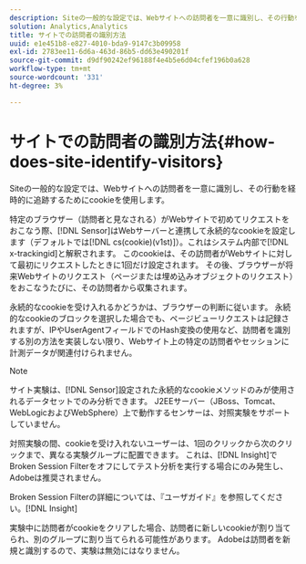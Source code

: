 ```yaml
---
description: Siteの一般的な設定では、Webサイトへの訪問者を一意に識別し、その行動を経時的に追跡するためにcookieを使用します。
solution: Analytics,Analytics
title: サイトでの訪問者の識別方法
uuid: e1e451b8-e827-4010-bda9-9147c3b09958
exl-id: 2783ee11-6d6a-463d-86b5-dd63e490201f
source-git-commit: d9df90242ef96188f4e4b5e6d04cfef196b0a628
workflow-type: tm+mt
source-wordcount: '331'
ht-degree: 3%

---
```


# サイトでの訪問者の識別方法{#how-does-site-identify-visitors}

Siteの一般的な設定では、Webサイトへの訪問者を一意に識別し、その行動を経時的に追跡するためにcookieを使用します。

特定のブラウザー（訪問者と見なされる）がWebサイトで初めてリクエストをおこなう際、[!DNL Sensor]はWebサーバーと連携して永続的なcookieを設定します（デフォルトでは[!DNL cs(cookie)(v1st)]）。これはシステム内部で[!DNL x-trackingid]と解釈されます。 このcookieは、その訪問者がWebサイトに対して最初にリクエストしたときに1回だけ設定されます。 その後、ブラウザーが将来Webサイトのリクエスト（ページまたは埋め込みオブジェクトのリクエスト）をおこなうたびに、その訪問者から収集されます。

永続的なcookieを受け入れるかどうかは、ブラウザーの判断に従います。 永続的なcookieのブロックを選択した場合でも、ページビューリクエストは記録されますが、IPやUserAgentフィールドでのHash変換の使用など、訪問者を識別する別の方法を実装しない限り、Webサイト上の特定の訪問者やセッションに計測データが関連付けられません。

>[!NOTE]
>
>サイト実験は、[!DNL Sensor]設定された永続的なcookieメソッドのみが使用されるデータセットでのみ分析できます。 J2EEサーバー（JBoss、Tomcat、WebLogicおよびWebSphere）上で動作するセンサーは、対照実験をサポートしていません。

対照実験の間、cookieを受け入れないユーザーは、1回のクリックから次のクリックまで、異なる実験グループに配置できます。 これは、[!DNL Insight]でBroken Session Filterをオフにしてテスト分析を実行する場合にのみ発生し、Adobeは推奨されません。

Broken Session Filterの詳細については、『ユーザガイド』を参照してください。[!DNL Insight]

実験中に訪問者がcookieをクリアした場合、訪問者に新しいcookieが割り当てられ、別のグループに割り当てられる可能性があります。 Adobeは訪問者を新規と識別するので、実験は無効にはなりません。
